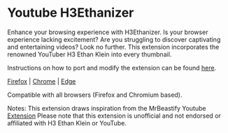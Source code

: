 # Youtube H3Ethanizer

Enhance your browsing experience with H3Ethanizer. Is your browser experience lacking excitement? Are you struggling to discover captivating and entertaining videos? Look no further. This extension incorporates the renowned YouTuber H3 Ethan Klein into every thumbnail.

Instructions on how to port and modify the extension can be found [here](https://github.com/MagicJinn/MrBeastify-Youtube/issues/16).

[Firefox](http://addons.mozilla.org/en-GB/firefox/addon/mrbeastify-youtube/) | [Chrome](http://chrome.google.com/webstore/detail/youtube-mrbeastify/dbmaeobgdodeimjdjnkipbfhgeldnmeb) | [Edge](http://microsoftedge.microsoft.com/addons/detail/youtube-mrbeastify/jabaaojkmmljhmnheeihppepcmiadhll0)

Compatible with all browsers (Firefox and Chromium based).

Notes:
This extension draws inspiration from the MrBeastify Youtube [Extension](https://github.com/MagicJinn/MrBeastify-Youtube)
Please note that this extension is unofficial and not endorsed or affiliated with H3 Ethan Klein or YouTube.